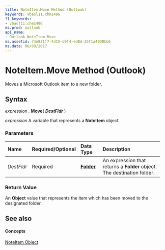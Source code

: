 ```yaml
---
title: NoteItem.Move Method (Outlook)
keywords: vbaol11.chm1496
f1_keywords:
- vbaol11.chm1496
ms.prod: outlook
api_name:
- Outlook.NoteItem.Move
ms.assetid: 73e831f7-4d15-d9f4-ed8d-35f1a4038bb6
ms.date: 06/08/2017
---
```



# NoteItem.Move Method (Outlook)

Moves a Microsoft Outlook item to a new folder.


## Syntax

 _expression_ . **Move**( **_DestFldr_** )

 _expression_ A variable that represents a **NoteItem** object.


### Parameters



|**Name**|**Required/Optional**|**Data Type**|**Description**|
|:-----|:-----|:-----|:-----|
| _DestFldr_|Required| **[Folder](Outlook.Folder.md)**|An expression that returns a  **Folder** object. The destination folder.|

### Return Value

An  **Object** value that represents the item which has been moved to the designated folder.


## See also


#### Concepts


[NoteItem Object](Outlook.NoteItem.md)

